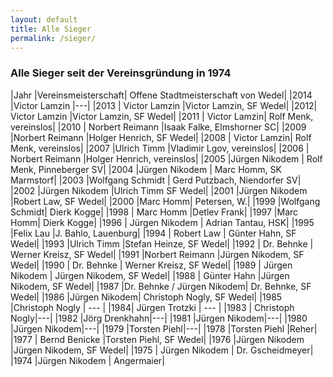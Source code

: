 ```yaml
---
layout: default
title: Alle Sieger
permalink: /sieger/
---
```


### Alle Sieger seit der Vereinsgründung in 1974

|Jahr  |Vereinsmeisterschaft|  Offene Stadtmeisterschaft von Wedel|
|2014  |Victor Lamzin |---|
|2013 | Victor Lamzin |Victor Lamzin, SF Wedel|
|2012|  Victor Lamzin |Victor Lamzin, SF Wedel|
|2011 | Victor Lamzin| Rolf Menk, vereinslos|
|2010 | Norbert Reimann |Isaak Falke, Elmshorner SC|
|2009  |Norbert Reimann |Holger Henrich, SF Wedel|
|2008 | Victor Lamzin| Rolf Menk, vereinslos|
|2007  |Ulrich Timm |Vladimir Lgov, vereinslos|
|2006 | Norbert Reimann |Holger Henrich, vereinslos|
|2005  |Jürgen Nikodem | Rolf Menk, Pinneberger SV|
|2004  |Jürgen Nikodem | Marc Homm, SK Marmstorf|
|2003  |Wolfgang Schmidt | Gerd Putzbach, Niendorfer SV|
|2002  |Jürgen Nikodem  |Ulrich Timm SF Wedel|
|2001  |Jürgen Nikodem  |Robert Law, SF Wedel|
|2000  |Marc Homm| Petersen, W.|
|1999  |Wolfgang Schmidt|  Dierk Kogge|
|1998 | Marc Homm |Detlev Frank|
|1997  |Marc Homm| Dierk Kogge|
|1996 | Jürgen Nikodem | Adrian Tantau, HSK|
|1995  |Felix Lau |J. Bahlo, Lauenburg|
|1994 | Robert Law | Günter Hahn, SF Wedel|
|1993  |Ulrich Timm |Stefan Heinze, SF Wedel|
|1992 | Dr. Behnke | Werner Kreisz, SF Wedel|
|1991  |Norbert Reimann |Jürgen Nikodem, SF Wedel|
|1990 | Dr. Behnke | Werner Kreisz, SF Wedel|
|1989 | Jürgen Nikodem | Jürgen Nikodem, SF Wedel|
|1988 | Günter Hahn |Jürgen Nikodem, SF Wedel|
|1987  |Dr. Behnke / Jürgen Nikodem| Dr. Behnke, SF Wedel|
|1986  |Jürgen Nikodem|  Christoph Nogly, SF Wedel|
|1985  |Christoph Nogly | --- |
|1984|  Jürgen Trotzki | --- |
|1983 | Christoph Nogly|---|
|1982  |Jörg Drenkhahn|---|
|1981  |Jürgen Nikodem|---|
|1980  |Jürgen Nikodem|---|
|1979  |Torsten Piehl|---|
|1978  |Torsten Piehl |Reher|
|1977 | Bernd Benicke |Torsten Piehl, SF Wedel|
|1976  |Jürgen Nikodem  |Jürgen Nikodem, SF Wedel|
|1975 | Jürgen Nikodem | Dr. Gscheidmeyer|
|1974  |Jürgen Nikodem | Angermaier|


